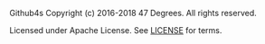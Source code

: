 Github4s
Copyright (c) 2016-2018 47 Degrees.  All rights reserved.

Licensed under Apache License. See [LICENSE](LICENSE) for terms.

